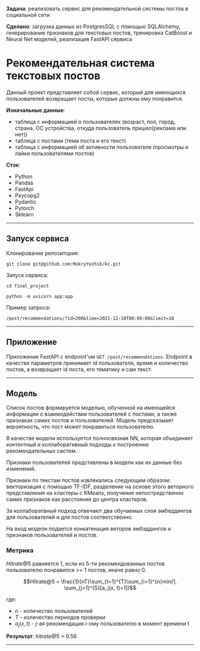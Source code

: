 **Задача**: реализовать сервис для рекомендательной системы постов в социальной сети

**Сделано**: загрузка данных из PostgresSQL с помощью SQLAlchemy, генерирование признаков для текстовых постов, тренировка CatBoost и Neural Net моделей, реализация FastAPI сервиса



# Рекомендательная система текстовых постов

Данный проект представляет собой сервис, который для имеющихся пользователей возвращает посты, которые должны ему понравится.

**Изначальные данные**:
- таблица с информацией о пользователях 
  (возраст, пол, город, страна, ОС устройства, откуда пользователь пришел(реклама или нет))
- таблица с постами
  (тема поста и его текст)
- таблица с информацией об активности пользователя
  (просмотры и лайки пользователями постов)

**Стэк**:
- Python
- Pandas
- FastApi
- Psycopg2
- Pydantic
- Pytorch
- Sklearn

-----

## Запуск сервиса

Клонирование репозитория:

`git clone git@github.com:MokryYezhik/kc.git`

Запуск сервиса:

`cd final_project`

`python -m uvicorn app:app`

Пример запроса:

`/post/recommendations/?id=200&time=2021-12-10T00:00:00&limit=10`

------

## Приложение

Приложение FastAPI с endpoint'ом `GET /post/recommendations`. Endpoint в качестве параметров принимает id пользователя, время и количество постов, а возвращает id поста, его тематику и сам текст.

------

## Модель

Список постов формируется моделью, обученной на имеющейся информации о взаимодействии пользователей с постами, а также признаках самих постов и пользователей. Модель предсказыает вероятность, что пост может понравиться пользователю.

В качестве модели используется полносвязная NN, которая объединяет контентный и коллаборативный подходы к построению рекомендательных систем.

Признаки пользователей представлены в модели как их данные без изменений.

Признаки по текстам постов извлекались следующим образом: векторизация с помощью TF-IDF, разделение на основе этого веторного представления на кластеры с KMeans, получение непостредственно самих признаков как расстояние до центра кластеров.

За коллаборатвный подход отвечают два обучаемых слоя эмбеддингов для пользователей и для постов соответственно.

На вход модели подается конкатенация веторов эмбэддингов и признаков пользователей и постов.

### Метрика

$Hitrate@5$ равняется 1, если из 5-ти рекомендованных постов пользователю понравился >= 1 постов, иначе равно 0.

$$Hitrate@5 = \frac{1}{nT}\sum_{t=1}^{T}\sum_{i=1}^{n}min(1, \sum_{j=1}^{5}[a_j(x, t)=1])$$

где:
- $n$ - количество пользователей
- $T$ - количество периодов проверки
- $a_j(x,t)$ - $j$-ая рекомендация $i$-ому пользователю в момент времени t

**Результат**: $hitrate@5$ = 0.56

---



